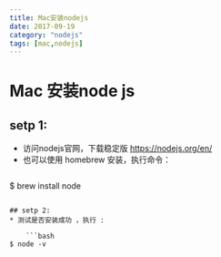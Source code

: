 ```yaml
---
title: Mac安装nodejs
date: 2017-09-19
category: "nodejs"
tags: [mac,nodejs]
---
```

# Mac 安装node js
## setp 1:
* 访问nodejs官网，下载稳定版 <https://nodejs.org/en/> 
* 也可以使用 homebrew 安装，执行命令：
	```bash
$ brew install node
```

## setp 2:
* 测试是否安装成功 ，执行 :

	```bash
$ node -v
```


